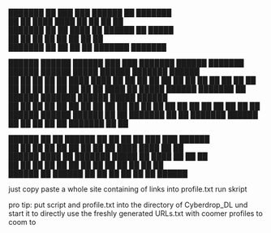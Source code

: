 ███████ ██ ███    ███ ██████  ██      ███████                                                                    
██      ██ ████  ████ ██   ██ ██      ██                                                                         
███████ ██ ██ ████ ██ ██████  ██      █████                                                                      
     ██ ██ ██  ██  ██ ██      ██      ██                                                                         
███████ ██ ██      ██ ██      ███████ ███████                                                                    
                                                                                                                 
                                                                                                                 
 ██████  ██████   ██████  ███    ███ ███████ ██████      ███████  ██████ ██████   █████  ██████  ███████ ██████  
██      ██    ██ ██    ██ ████  ████ ██      ██   ██     ██      ██      ██   ██ ██   ██ ██   ██ ██      ██   ██ 
██      ██    ██ ██    ██ ██ ████ ██ █████   ██████      ███████ ██      ██████  ███████ ██████  █████   ██████  
██      ██    ██ ██    ██ ██  ██  ██ ██      ██   ██          ██ ██      ██   ██ ██   ██ ██      ██      ██   ██ 
 ██████  ██████   ██████  ██      ██ ███████ ██   ██     ███████  ██████ ██   ██ ██   ██ ██      ███████ ██   ██ 
                                                                                                                 
                                                                                                                 
██████  ██    ██      ██████ ██   ██ ██   ██ ███    ███  ██████                                                  
██   ██  ██  ██      ██      ██   ██ ██  ██  ████  ████ ██    ██                                                 
██████    ████       ██      ███████ █████   ██ ████ ██ ██    ██                                                 
██   ██    ██        ██      ██   ██ ██  ██  ██  ██  ██ ██    ██                                                 
██████     ██         ██████ ██   ██ ██   ██ ██      ██  ██████  


just copy paste a whole site containing of links into profile.txt
run skript

pro tip:
put script and profile.txt into the directory of Cyberdrop_DL und start it to directly use the freshly generated URLs.txt with coomer profiles to coom to

